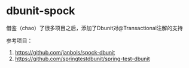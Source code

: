 # dbunit-spock
借鉴（chao）了很多项目之后，添加了Dbunit对@Transactional注解的支持


参考项目：
1. https://github.com/janbols/spock-dbunit
2. https://github.com/springtestdbunit/spring-test-dbunit
